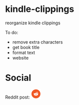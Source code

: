 # kindle-clippings
reorganize kindle clippings

To do:
* remove extra characters
* get book title
* format text
* website


# Social

Reddit post:
<a href="https://www.reddit.com/r/kindle/comments/cfkbzl/my_clippings_extract_and_organize_kindle/" rel="some text">![reddit post](/res/iconfinder_social-36_1591892.png)</a>
